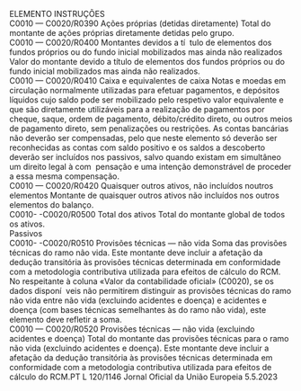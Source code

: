  
ELEMENTO  INSTRUÇÕES  
C0010 — 
C0020/R0390  Ações próprias (detidas 
diretamente)  Total do montante de ações próprias diretamente detidas pelo grupo.  
C0010 — 
C0020/R0400  Montantes devidos a tí ­
tulo de elementos dos 
fundos próprios ou do 
fundo inicial mobilizados 
mas ainda não realizados  Valor do montante devido a título de elementos dos fundos próprios ou do fundo 
inicial mobilizados mas ainda não realizados.  
C0010 — 
C0020/R0410  Caixa e equivalentes de 
caixa  Notas e moedas em circulação normalmente utilizadas para efetuar pagamentos, e 
depósitos líquidos cujo saldo pode ser mobilizado pelo respetivo valor equivalente e 
que são diretamente utilizáveis para a realização de pagamentos por cheque, saque, 
ordem de pagamento, débito/crédito direto, ou outros meios de pagamento direto, sem 
penalizações ou restrições. 
As contas bancárias não deverão ser compensadas, pelo que neste elemento só deverão 
ser reconhecidas as contas com saldo positivo e os saldos a descoberto deverão ser 
incluídos nos passivos, salvo quando existam em simultâneo um direito legal à com ­
pensação e uma intenção demonstrável de proceder a essa mesma compensação.  
C0010 — 
C0020/R0420  Quaisquer outros ativos, 
não incluídos noutros 
elementos  Montante de quaisquer outros ativos não incluídos nos outros elementos do balanço.  
C0010- 
-C0020/R0500  Total dos ativos  Total do montante global de todos os ativos.  
Passivos  
C0010- 
-C0020/R0510  Provisões técnicas — não 
vida  Soma das provisões técnicas do ramo não vida. 
Este montante deve incluir a afetação da dedução transitória às provisões técnicas 
determinada em conformidade com a metodologia contributiva utilizada para efeitos 
de cálculo do RCM. 
No respeitante à coluna «Valor da contabilidade oficial» (C0020), se os dados disponí ­
veis não permitirem distinguir as provisões técnicas do ramo não vida entre não vida 
(excluindo acidentes e doença) e acidentes e doença (com bases técnicas semelhantes às 
do ramo não vida), este elemento deve refletir a soma.  
C0010 — 
C0020/R0520  Provisões técnicas — não 
vida (excluindo acidentes 
e doença)  Total do montante das provisões técnicas para o ramo não vida (excluindo acidentes e 
doença). 
Este montante deve incluir a afetação da dedução transitória às provisões técnicas 
determinada em conformidade com a metodologia contributiva utilizada para efeitos 
de cálculo do RCM.PT  L 120/1146 Jornal Oficial da União Europeia 5.5.2023